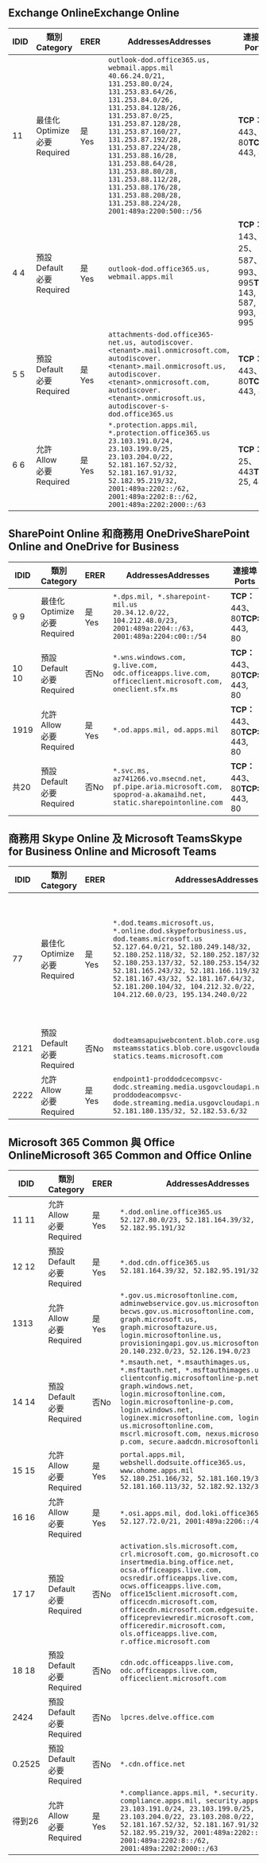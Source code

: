 <!--THIS FILE IS AUTOMATICALLY GENERATED. MANUAL CHANGES WILL BE OVERWRITTEN.-->
<!--Please contact the Office 365 Endpoints team with any questions.-->
<!--USGovDoD endpoints version 2020062900-->
<!--File generated 2020-06-29 11:00:06.2001-->

## <a name="exchange-online"></a><span data-ttu-id="9775f-101">Exchange Online</span><span class="sxs-lookup"><span data-stu-id="9775f-101">Exchange Online</span></span>

<span data-ttu-id="9775f-102">ID</span><span class="sxs-lookup"><span data-stu-id="9775f-102">ID</span></span> | <span data-ttu-id="9775f-103">類別</span><span class="sxs-lookup"><span data-stu-id="9775f-103">Category</span></span> | <span data-ttu-id="9775f-104">ER</span><span class="sxs-lookup"><span data-stu-id="9775f-104">ER</span></span> | <span data-ttu-id="9775f-105">Addresses</span><span class="sxs-lookup"><span data-stu-id="9775f-105">Addresses</span></span> | <span data-ttu-id="9775f-106">連接埠</span><span class="sxs-lookup"><span data-stu-id="9775f-106">Ports</span></span>
-- | -------------------- | --- | ---------------------------------------------------------------------------------------------------------------------------------------------------------------------------------------------------------------------------------------------------------------------------------------------------------------------------------------------------------------------------------------------- | -------------------------------
<span data-ttu-id="9775f-107">1</span><span class="sxs-lookup"><span data-stu-id="9775f-107">1</span></span> | <span data-ttu-id="9775f-108">最佳化</span><span class="sxs-lookup"><span data-stu-id="9775f-108">Optimize</span></span><BR><span data-ttu-id="9775f-109">必要</span><span class="sxs-lookup"><span data-stu-id="9775f-109">Required</span></span> | <span data-ttu-id="9775f-110">是</span><span class="sxs-lookup"><span data-stu-id="9775f-110">Yes</span></span> | `outlook-dod.office365.us, webmail.apps.mil`<BR>`40.66.24.0/21, 131.253.80.0/24, 131.253.83.64/26, 131.253.84.0/26, 131.253.84.128/26, 131.253.87.0/25, 131.253.87.128/28, 131.253.87.160/27, 131.253.87.192/28, 131.253.87.224/28, 131.253.88.16/28, 131.253.88.64/28, 131.253.88.80/28, 131.253.88.112/28, 131.253.88.176/28, 131.253.88.208/28, 131.253.88.224/28, 2001:489a:2200:500::/56` | <span data-ttu-id="9775f-111">**TCP：** 443、80</span><span class="sxs-lookup"><span data-stu-id="9775f-111">**TCP:** 443, 80</span></span>
<span data-ttu-id="9775f-112">4 </span><span class="sxs-lookup"><span data-stu-id="9775f-112">4</span></span> | <span data-ttu-id="9775f-113">預設</span><span class="sxs-lookup"><span data-stu-id="9775f-113">Default</span></span><BR><span data-ttu-id="9775f-114">必要</span><span class="sxs-lookup"><span data-stu-id="9775f-114">Required</span></span> | <span data-ttu-id="9775f-115">是</span><span class="sxs-lookup"><span data-stu-id="9775f-115">Yes</span></span> | `outlook-dod.office365.us, webmail.apps.mil` | <span data-ttu-id="9775f-116">**TCP：** 143、25、587、993、995</span><span class="sxs-lookup"><span data-stu-id="9775f-116">**TCP:** 143, 25, 587, 993, 995</span></span>
<span data-ttu-id="9775f-117">5 </span><span class="sxs-lookup"><span data-stu-id="9775f-117">5</span></span> | <span data-ttu-id="9775f-118">預設</span><span class="sxs-lookup"><span data-stu-id="9775f-118">Default</span></span><BR><span data-ttu-id="9775f-119">必要</span><span class="sxs-lookup"><span data-stu-id="9775f-119">Required</span></span> | <span data-ttu-id="9775f-120">是</span><span class="sxs-lookup"><span data-stu-id="9775f-120">Yes</span></span> | `attachments-dod.office365-net.us, autodiscover.<tenant>.mail.onmicrosoft.com, autodiscover.<tenant>.mail.onmicrosoft.us, autodiscover.<tenant>.onmicrosoft.com, autodiscover.<tenant>.onmicrosoft.us, autodiscover-s-dod.office365.us` | <span data-ttu-id="9775f-121">**TCP：** 443、80</span><span class="sxs-lookup"><span data-stu-id="9775f-121">**TCP:** 443, 80</span></span>
<span data-ttu-id="9775f-122">6 </span><span class="sxs-lookup"><span data-stu-id="9775f-122">6</span></span> | <span data-ttu-id="9775f-123">允許</span><span class="sxs-lookup"><span data-stu-id="9775f-123">Allow</span></span><BR><span data-ttu-id="9775f-124">必要</span><span class="sxs-lookup"><span data-stu-id="9775f-124">Required</span></span> | <span data-ttu-id="9775f-125">是</span><span class="sxs-lookup"><span data-stu-id="9775f-125">Yes</span></span> | `*.protection.apps.mil, *.protection.office365.us`<BR>`23.103.191.0/24, 23.103.199.0/25, 23.103.204.0/22, 52.181.167.52/32, 52.181.167.91/32, 52.182.95.219/32, 2001:489a:2202::/62, 2001:489a:2202:8::/62, 2001:489a:2202:2000::/63` | <span data-ttu-id="9775f-126">**TCP：** 25、443</span><span class="sxs-lookup"><span data-stu-id="9775f-126">**TCP:** 25, 443</span></span>

## <a name="sharepoint-online-and-onedrive-for-business"></a><span data-ttu-id="9775f-127">SharePoint Online 和商務用 OneDrive</span><span class="sxs-lookup"><span data-stu-id="9775f-127">SharePoint Online and OneDrive for Business</span></span>

<span data-ttu-id="9775f-128">ID</span><span class="sxs-lookup"><span data-stu-id="9775f-128">ID</span></span> | <span data-ttu-id="9775f-129">類別</span><span class="sxs-lookup"><span data-stu-id="9775f-129">Category</span></span> | <span data-ttu-id="9775f-130">ER</span><span class="sxs-lookup"><span data-stu-id="9775f-130">ER</span></span> | <span data-ttu-id="9775f-131">Addresses</span><span class="sxs-lookup"><span data-stu-id="9775f-131">Addresses</span></span> | <span data-ttu-id="9775f-132">連接埠</span><span class="sxs-lookup"><span data-stu-id="9775f-132">Ports</span></span>
-- | -------------------- | --- | ------------------------------------------------------------------------------------------------------------------- | ----------------
<span data-ttu-id="9775f-133">9 </span><span class="sxs-lookup"><span data-stu-id="9775f-133">9</span></span> | <span data-ttu-id="9775f-134">最佳化</span><span class="sxs-lookup"><span data-stu-id="9775f-134">Optimize</span></span><BR><span data-ttu-id="9775f-135">必要</span><span class="sxs-lookup"><span data-stu-id="9775f-135">Required</span></span> | <span data-ttu-id="9775f-136">是</span><span class="sxs-lookup"><span data-stu-id="9775f-136">Yes</span></span> | `*.dps.mil, *.sharepoint-mil.us`<BR>`20.34.12.0/22, 104.212.48.0/23, 2001:489a:2204::/63, 2001:489a:2204:c00::/54` | <span data-ttu-id="9775f-137">**TCP：** 443、80</span><span class="sxs-lookup"><span data-stu-id="9775f-137">**TCP:** 443, 80</span></span>
<span data-ttu-id="9775f-138">10 </span><span class="sxs-lookup"><span data-stu-id="9775f-138">10</span></span> | <span data-ttu-id="9775f-139">預設</span><span class="sxs-lookup"><span data-stu-id="9775f-139">Default</span></span><BR><span data-ttu-id="9775f-140">必要</span><span class="sxs-lookup"><span data-stu-id="9775f-140">Required</span></span> | <span data-ttu-id="9775f-141">否</span><span class="sxs-lookup"><span data-stu-id="9775f-141">No</span></span> | `*.wns.windows.com, g.live.com, odc.officeapps.live.com, officeclient.microsoft.com, oneclient.sfx.ms` | <span data-ttu-id="9775f-142">**TCP：** 443、80</span><span class="sxs-lookup"><span data-stu-id="9775f-142">**TCP:** 443, 80</span></span>
<span data-ttu-id="9775f-143">19</span><span class="sxs-lookup"><span data-stu-id="9775f-143">19</span></span> | <span data-ttu-id="9775f-144">允許</span><span class="sxs-lookup"><span data-stu-id="9775f-144">Allow</span></span><BR><span data-ttu-id="9775f-145">必要</span><span class="sxs-lookup"><span data-stu-id="9775f-145">Required</span></span> | <span data-ttu-id="9775f-146">是</span><span class="sxs-lookup"><span data-stu-id="9775f-146">Yes</span></span> | `*.od.apps.mil, od.apps.mil` | <span data-ttu-id="9775f-147">**TCP：** 443、80</span><span class="sxs-lookup"><span data-stu-id="9775f-147">**TCP:** 443, 80</span></span>
<span data-ttu-id="9775f-148">共</span><span class="sxs-lookup"><span data-stu-id="9775f-148">20</span></span> | <span data-ttu-id="9775f-149">預設</span><span class="sxs-lookup"><span data-stu-id="9775f-149">Default</span></span><BR><span data-ttu-id="9775f-150">必要</span><span class="sxs-lookup"><span data-stu-id="9775f-150">Required</span></span> | <span data-ttu-id="9775f-151">否</span><span class="sxs-lookup"><span data-stu-id="9775f-151">No</span></span> | `*.svc.ms, az741266.vo.msecnd.net, pf.pipe.aria.microsoft.com, spoprod-a.akamaihd.net, static.sharepointonline.com` | <span data-ttu-id="9775f-152">**TCP：** 443、80</span><span class="sxs-lookup"><span data-stu-id="9775f-152">**TCP:** 443, 80</span></span>

## <a name="skype-for-business-online-and-microsoft-teams"></a><span data-ttu-id="9775f-153">商務用 Skype Online 及 Microsoft Teams</span><span class="sxs-lookup"><span data-stu-id="9775f-153">Skype for Business Online and Microsoft Teams</span></span>

<span data-ttu-id="9775f-154">ID</span><span class="sxs-lookup"><span data-stu-id="9775f-154">ID</span></span> | <span data-ttu-id="9775f-155">類別</span><span class="sxs-lookup"><span data-stu-id="9775f-155">Category</span></span> | <span data-ttu-id="9775f-156">ER</span><span class="sxs-lookup"><span data-stu-id="9775f-156">ER</span></span> | <span data-ttu-id="9775f-157">Addresses</span><span class="sxs-lookup"><span data-stu-id="9775f-157">Addresses</span></span> | <span data-ttu-id="9775f-158">連接埠</span><span class="sxs-lookup"><span data-stu-id="9775f-158">Ports</span></span>
-- | -------------------- | --- | -------------------------------------------------------------------------------------------------------------------------------------------------------------------------------------------------------------------------------------------------------------------------------------------------------------------------------------------------------- | -----------------------------------------------
<span data-ttu-id="9775f-159">7</span><span class="sxs-lookup"><span data-stu-id="9775f-159">7</span></span> | <span data-ttu-id="9775f-160">最佳化</span><span class="sxs-lookup"><span data-stu-id="9775f-160">Optimize</span></span><BR><span data-ttu-id="9775f-161">必要</span><span class="sxs-lookup"><span data-stu-id="9775f-161">Required</span></span> | <span data-ttu-id="9775f-162">是</span><span class="sxs-lookup"><span data-stu-id="9775f-162">Yes</span></span> | `*.dod.teams.microsoft.us, *.online.dod.skypeforbusiness.us, dod.teams.microsoft.us`<BR>`52.127.64.0/21, 52.180.249.148/32, 52.180.252.118/32, 52.180.252.187/32, 52.180.253.137/32, 52.180.253.154/32, 52.181.165.243/32, 52.181.166.119/32, 52.181.167.43/32, 52.181.167.64/32, 52.181.200.104/32, 104.212.32.0/22, 104.212.60.0/23, 195.134.240.0/22` | <span data-ttu-id="9775f-163">**TCP：** 443</span><span class="sxs-lookup"><span data-stu-id="9775f-163">**TCP:** 443</span></span><BR><span data-ttu-id="9775f-164">**UDP：** 3478、3479、3480、3481</span><span class="sxs-lookup"><span data-stu-id="9775f-164">**UDP:** 3478, 3479, 3480, 3481</span></span>
<span data-ttu-id="9775f-165"> 21</span><span class="sxs-lookup"><span data-stu-id="9775f-165">21</span></span> | <span data-ttu-id="9775f-166">預設</span><span class="sxs-lookup"><span data-stu-id="9775f-166">Default</span></span><BR><span data-ttu-id="9775f-167">必要</span><span class="sxs-lookup"><span data-stu-id="9775f-167">Required</span></span> | <span data-ttu-id="9775f-168">否</span><span class="sxs-lookup"><span data-stu-id="9775f-168">No</span></span> | `dodteamsapuiwebcontent.blob.core.usgovcloudapi.net, msteamsstatics.blob.core.usgovcloudapi.net, statics.teams.microsoft.com` | <span data-ttu-id="9775f-169">**TCP：** 443</span><span class="sxs-lookup"><span data-stu-id="9775f-169">**TCP:** 443</span></span>
<span data-ttu-id="9775f-170">22</span><span class="sxs-lookup"><span data-stu-id="9775f-170">22</span></span> | <span data-ttu-id="9775f-171">允許</span><span class="sxs-lookup"><span data-stu-id="9775f-171">Allow</span></span><BR><span data-ttu-id="9775f-172">必要</span><span class="sxs-lookup"><span data-stu-id="9775f-172">Required</span></span> | <span data-ttu-id="9775f-173">是</span><span class="sxs-lookup"><span data-stu-id="9775f-173">Yes</span></span> | `endpoint1-proddodcecompsvc-dodc.streaming.media.usgovcloudapi.net, endpoint1-proddodeacompsvc-dode.streaming.media.usgovcloudapi.net`<BR>`52.181.180.135/32, 52.182.53.6/32` | <span data-ttu-id="9775f-174">**TCP：** 443</span><span class="sxs-lookup"><span data-stu-id="9775f-174">**TCP:** 443</span></span>

## <a name="microsoft-365-common-and-office-online"></a><span data-ttu-id="9775f-175">Microsoft 365 Common 與 Office Online</span><span class="sxs-lookup"><span data-stu-id="9775f-175">Microsoft 365 Common and Office Online</span></span>

<span data-ttu-id="9775f-176">ID</span><span class="sxs-lookup"><span data-stu-id="9775f-176">ID</span></span> | <span data-ttu-id="9775f-177">類別</span><span class="sxs-lookup"><span data-stu-id="9775f-177">Category</span></span> | <span data-ttu-id="9775f-178">ER</span><span class="sxs-lookup"><span data-stu-id="9775f-178">ER</span></span> | <span data-ttu-id="9775f-179">Addresses</span><span class="sxs-lookup"><span data-stu-id="9775f-179">Addresses</span></span> | <span data-ttu-id="9775f-180">連接埠</span><span class="sxs-lookup"><span data-stu-id="9775f-180">Ports</span></span>
-- | ------------------- | --- | ---------------------------------------------------------------------------------------------------------------------------------------------------------------------------------------------------------------------------------------------------------------------------------------------------------------------------------------------------------------------------------------------- | ----------------
<span data-ttu-id="9775f-181">11 </span><span class="sxs-lookup"><span data-stu-id="9775f-181">11</span></span> | <span data-ttu-id="9775f-182">允許</span><span class="sxs-lookup"><span data-stu-id="9775f-182">Allow</span></span><BR><span data-ttu-id="9775f-183">必要</span><span class="sxs-lookup"><span data-stu-id="9775f-183">Required</span></span> | <span data-ttu-id="9775f-184">是</span><span class="sxs-lookup"><span data-stu-id="9775f-184">Yes</span></span> | `*.dod.online.office365.us`<BR>`52.127.80.0/23, 52.181.164.39/32, 52.182.95.191/32` | <span data-ttu-id="9775f-185">**TCP：** 443</span><span class="sxs-lookup"><span data-stu-id="9775f-185">**TCP:** 443</span></span>
<span data-ttu-id="9775f-186">12 </span><span class="sxs-lookup"><span data-stu-id="9775f-186">12</span></span> | <span data-ttu-id="9775f-187">預設</span><span class="sxs-lookup"><span data-stu-id="9775f-187">Default</span></span><BR><span data-ttu-id="9775f-188">必要</span><span class="sxs-lookup"><span data-stu-id="9775f-188">Required</span></span> | <span data-ttu-id="9775f-189">是</span><span class="sxs-lookup"><span data-stu-id="9775f-189">Yes</span></span> | `*.dod.cdn.office365.us`<BR>`52.181.164.39/32, 52.182.95.191/32` | <span data-ttu-id="9775f-190">**TCP：** 443</span><span class="sxs-lookup"><span data-stu-id="9775f-190">**TCP:** 443</span></span>
<span data-ttu-id="9775f-191">13</span><span class="sxs-lookup"><span data-stu-id="9775f-191">13</span></span> | <span data-ttu-id="9775f-192">允許</span><span class="sxs-lookup"><span data-stu-id="9775f-192">Allow</span></span><BR><span data-ttu-id="9775f-193">必要</span><span class="sxs-lookup"><span data-stu-id="9775f-193">Required</span></span> | <span data-ttu-id="9775f-194">是</span><span class="sxs-lookup"><span data-stu-id="9775f-194">Yes</span></span> | `*.gov.us.microsoftonline.com, adminwebservice.gov.us.microsoftonline.com, becws.gov.us.microsoftonline.com, dod-graph.microsoft.us, graph.microsoftazure.us, login.microsoftonline.us, provisioningapi.gov.us.microsoftonline.com`<BR>`20.140.232.0/23, 52.126.194.0/23` | <span data-ttu-id="9775f-195">**TCP：** 443</span><span class="sxs-lookup"><span data-stu-id="9775f-195">**TCP:** 443</span></span>
<span data-ttu-id="9775f-196">14 </span><span class="sxs-lookup"><span data-stu-id="9775f-196">14</span></span> | <span data-ttu-id="9775f-197">預設</span><span class="sxs-lookup"><span data-stu-id="9775f-197">Default</span></span><BR><span data-ttu-id="9775f-198">必要</span><span class="sxs-lookup"><span data-stu-id="9775f-198">Required</span></span> | <span data-ttu-id="9775f-199">否</span><span class="sxs-lookup"><span data-stu-id="9775f-199">No</span></span> | `*.msauth.net, *.msauthimages.us, *.msftauth.net, *.msftauthimages.us, clientconfig.microsoftonline-p.net, graph.windows.net, login.microsoftonline.com, login.microsoftonline-p.com, login.windows.net, loginex.microsoftonline.com, login-us.microsoftonline.com, mscrl.microsoft.com, nexus.microsoftonline-p.com, secure.aadcdn.microsoftonline-p.com` | <span data-ttu-id="9775f-200">**TCP：** 443</span><span class="sxs-lookup"><span data-stu-id="9775f-200">**TCP:** 443</span></span>
<span data-ttu-id="9775f-201">15 </span><span class="sxs-lookup"><span data-stu-id="9775f-201">15</span></span> | <span data-ttu-id="9775f-202">允許</span><span class="sxs-lookup"><span data-stu-id="9775f-202">Allow</span></span><BR><span data-ttu-id="9775f-203">必要</span><span class="sxs-lookup"><span data-stu-id="9775f-203">Required</span></span> | <span data-ttu-id="9775f-204">是</span><span class="sxs-lookup"><span data-stu-id="9775f-204">Yes</span></span> | `portal.apps.mil, webshell.dodsuite.office365.us, www.ohome.apps.mil`<BR>`52.180.251.166/32, 52.181.160.19/32, 52.181.160.113/32, 52.182.92.132/32` | <span data-ttu-id="9775f-205">**TCP：** 443</span><span class="sxs-lookup"><span data-stu-id="9775f-205">**TCP:** 443</span></span>
<span data-ttu-id="9775f-206">16 </span><span class="sxs-lookup"><span data-stu-id="9775f-206">16</span></span> | <span data-ttu-id="9775f-207">允許</span><span class="sxs-lookup"><span data-stu-id="9775f-207">Allow</span></span><BR><span data-ttu-id="9775f-208">必要</span><span class="sxs-lookup"><span data-stu-id="9775f-208">Required</span></span> | <span data-ttu-id="9775f-209">是</span><span class="sxs-lookup"><span data-stu-id="9775f-209">Yes</span></span> | `*.osi.apps.mil, dod.loki.office365.us`<BR>`52.127.72.0/21, 2001:489a:2206::/48` | <span data-ttu-id="9775f-210">**TCP：** 443</span><span class="sxs-lookup"><span data-stu-id="9775f-210">**TCP:** 443</span></span>
<span data-ttu-id="9775f-211">17 </span><span class="sxs-lookup"><span data-stu-id="9775f-211">17</span></span> | <span data-ttu-id="9775f-212">預設</span><span class="sxs-lookup"><span data-stu-id="9775f-212">Default</span></span><BR><span data-ttu-id="9775f-213">必要</span><span class="sxs-lookup"><span data-stu-id="9775f-213">Required</span></span> | <span data-ttu-id="9775f-214">否</span><span class="sxs-lookup"><span data-stu-id="9775f-214">No</span></span> | `activation.sls.microsoft.com, crl.microsoft.com, go.microsoft.com, insertmedia.bing.office.net, ocsa.officeapps.live.com, ocsredir.officeapps.live.com, ocws.officeapps.live.com, office15client.microsoft.com, officecdn.microsoft.com, officecdn.microsoft.com.edgesuite.net, officepreviewredir.microsoft.com, officeredir.microsoft.com, ols.officeapps.live.com, r.office.microsoft.com` | <span data-ttu-id="9775f-215">**TCP：** 443、80</span><span class="sxs-lookup"><span data-stu-id="9775f-215">**TCP:** 443, 80</span></span>
<span data-ttu-id="9775f-216">18 </span><span class="sxs-lookup"><span data-stu-id="9775f-216">18</span></span> | <span data-ttu-id="9775f-217">預設</span><span class="sxs-lookup"><span data-stu-id="9775f-217">Default</span></span><BR><span data-ttu-id="9775f-218">必要</span><span class="sxs-lookup"><span data-stu-id="9775f-218">Required</span></span> | <span data-ttu-id="9775f-219">否</span><span class="sxs-lookup"><span data-stu-id="9775f-219">No</span></span> | `cdn.odc.officeapps.live.com, odc.officeapps.live.com, officeclient.microsoft.com` | <span data-ttu-id="9775f-220">**TCP：** 443、80</span><span class="sxs-lookup"><span data-stu-id="9775f-220">**TCP:** 443, 80</span></span>
<span data-ttu-id="9775f-221">24</span><span class="sxs-lookup"><span data-stu-id="9775f-221">24</span></span> | <span data-ttu-id="9775f-222">預設</span><span class="sxs-lookup"><span data-stu-id="9775f-222">Default</span></span><BR><span data-ttu-id="9775f-223">必要</span><span class="sxs-lookup"><span data-stu-id="9775f-223">Required</span></span> | <span data-ttu-id="9775f-224">否</span><span class="sxs-lookup"><span data-stu-id="9775f-224">No</span></span> | `lpcres.delve.office.com` | <span data-ttu-id="9775f-225">**TCP：** 443</span><span class="sxs-lookup"><span data-stu-id="9775f-225">**TCP:** 443</span></span>
<span data-ttu-id="9775f-226">0.25</span><span class="sxs-lookup"><span data-stu-id="9775f-226">25</span></span> | <span data-ttu-id="9775f-227">預設</span><span class="sxs-lookup"><span data-stu-id="9775f-227">Default</span></span><BR><span data-ttu-id="9775f-228">必要</span><span class="sxs-lookup"><span data-stu-id="9775f-228">Required</span></span> | <span data-ttu-id="9775f-229">否</span><span class="sxs-lookup"><span data-stu-id="9775f-229">No</span></span> | `*.cdn.office.net` | <span data-ttu-id="9775f-230">**TCP：** 443</span><span class="sxs-lookup"><span data-stu-id="9775f-230">**TCP:** 443</span></span>
<span data-ttu-id="9775f-231">得到</span><span class="sxs-lookup"><span data-stu-id="9775f-231">26</span></span> | <span data-ttu-id="9775f-232">允許</span><span class="sxs-lookup"><span data-stu-id="9775f-232">Allow</span></span><BR><span data-ttu-id="9775f-233">必要</span><span class="sxs-lookup"><span data-stu-id="9775f-233">Required</span></span> | <span data-ttu-id="9775f-234">是</span><span class="sxs-lookup"><span data-stu-id="9775f-234">Yes</span></span> | `*.compliance.apps.mil, *.security.apps.mil, compliance.apps.mil, security.apps.mil`<BR>`23.103.191.0/24, 23.103.199.0/25, 23.103.204.0/22, 23.103.208.0/22, 52.181.167.52/32, 52.181.167.91/32, 52.182.95.219/32, 2001:489a:2202::/62, 2001:489a:2202:8::/62, 2001:489a:2202:2000::/63` | <span data-ttu-id="9775f-235">**TCP：** 443、80</span><span class="sxs-lookup"><span data-stu-id="9775f-235">**TCP:** 443, 80</span></span>
